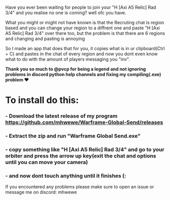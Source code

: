 Have you ever been waiting for people to join your "H [Axi A5 Relic] Rad 3/4" and you realise no one is coming? well ofc you have.

What you might or might not have known is that the Recruting chat is region based and you can change your region to a diffrent one and paste "H [Axi A5 Relic] Rad 3/4" over there too, but the problem is that there are 6 regions and changing and pasting is annoying

So I made an app that does that for you, it copies what is in ur clipboard(Ctrl + C) and pastes in the chat of every region and now you dont even know what to do with the amount of players messaging you "inv".

**Thank you so much to @pvcp for being a legend and not ignoring problems in discord python help channels and fixing my compiling(.exe) problem ❤️**

# To install do this:

### - Download the latest release of my program https://github.com/mhwewe/Warframe-Global-Send/releases
### - Extract the zip and run "Warframe Global Send.exe"
### - copy something like "H [Axi A5 Relic] Rad 3/4" and go to your orbiter and press the arrow up key(exit the chat and options until you can move your camera)
### - and now dont touch anything until it finishes (:

If you encountered any problems please make sure to open an issue or message me on discord: mhwewe

